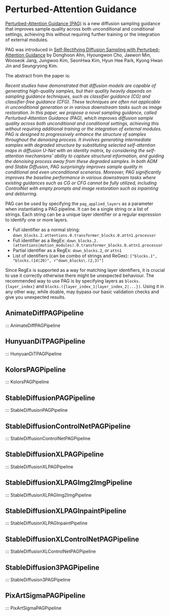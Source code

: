<!--Copyright 2024 The HuggingFace Team. All rights reserved.

Licensed under the Apache License, Version 2.0 (the "License"); you may not use this file except in compliance with
the License. You may obtain a copy of the License at

http://www.apache.org/licenses/LICENSE-2.0

Unless required by applicable law or agreed to in writing, software distributed under the License is distributed on
an "AS IS" BASIS, WITHOUT WARRANTIES OR CONDITIONS OF ANY KIND, either express or implied. See the License for the
specific language governing permissions and limitations under the License.
-->

# Perturbed-Attention Guidance

[Perturbed-Attention Guidance (PAG)](https://ku-cvlab.github.io/Perturbed-Attention-Guidance/) is a new diffusion sampling guidance that improves sample quality across both unconditional and conditional settings, achieving this without requiring further training or the integration of external modules.

PAG was introduced in [Self-Rectifying Diffusion Sampling with Perturbed-Attention Guidance](https://arxiv.org/abs/2403.17377) by Donghoon Ahn, Hyoungwon Cho, Jaewon Min, Wooseok Jang, Jungwoo Kim, SeonHwa Kim, Hyun Hee Park, Kyong Hwan Jin and Seungryong Kim.

The abstract from the paper is:

*Recent studies have demonstrated that diffusion models are capable of generating high-quality samples, but their quality heavily depends on sampling guidance techniques, such as classifier guidance (CG) and classifier-free guidance (CFG). These techniques are often not applicable in unconditional generation or in various downstream tasks such as image restoration. In this paper, we propose a novel sampling guidance, called Perturbed-Attention Guidance (PAG), which improves diffusion sample quality across both unconditional and conditional settings, achieving this without requiring additional training or the integration of external modules. PAG is designed to progressively enhance the structure of samples throughout the denoising process. It involves generating intermediate samples with degraded structure by substituting selected self-attention maps in diffusion U-Net with an identity matrix, by considering the self-attention mechanisms' ability to capture structural information, and guiding the denoising process away from these degraded samples. In both ADM and Stable Diffusion, PAG surprisingly improves sample quality in conditional and even unconditional scenarios. Moreover, PAG significantly improves the baseline performance in various downstream tasks where existing guidances such as CG or CFG cannot be fully utilized, including ControlNet with empty prompts and image restoration such as inpainting and deblurring.*

PAG can be used by specifying the `pag_applied_layers` as a parameter when instantiating a PAG pipeline. It can be a single string or a list of strings. Each string can be a unique layer identifier or a regular expression to identify one or more layers.

- Full identifier as a normal string: `down_blocks.2.attentions.0.transformer_blocks.0.attn1.processor`
- Full identifier as a RegEx: `down_blocks.2.(attentions|motion_modules).0.transformer_blocks.0.attn1.processor`
- Partial identifier as a RegEx: `down_blocks.2`, or `attn1`
- List of identifiers (can be combo of strings and ReGex): `["blocks.1", "blocks.(14|20)", r"down_blocks\.(2,3)"]`

<Tip warning={true}>

Since RegEx is supported as a way for matching layer identifiers, it is crucial to use it correctly otherwise there might be unexpected behaviour. The recommended way to use PAG is by specifying layers as `blocks.{layer_index}` and `blocks.({layer_index_1|layer_index_2|...})`. Using it in any other way, while doable, may bypass our basic validation checks and give you unexpected results.

</Tip>

## AnimateDiffPAGPipeline
::: AnimateDiffPAGPipeline

## HunyuanDiTPAGPipeline
::: HunyuanDiTPAGPipeline

## KolorsPAGPipeline
::: KolorsPAGPipeline

## StableDiffusionPAGPipeline
::: StableDiffusionPAGPipeline

## StableDiffusionControlNetPAGPipeline
::: StableDiffusionControlNetPAGPipeline

## StableDiffusionXLPAGPipeline
::: StableDiffusionXLPAGPipeline

## StableDiffusionXLPAGImg2ImgPipeline
::: StableDiffusionXLPAGImg2ImgPipeline

## StableDiffusionXLPAGInpaintPipeline
::: StableDiffusionXLPAGInpaintPipeline

## StableDiffusionXLControlNetPAGPipeline
::: StableDiffusionXLControlNetPAGPipeline


## StableDiffusion3PAGPipeline
::: StableDiffusion3PAGPipeline


## PixArtSigmaPAGPipeline
::: PixArtSigmaPAGPipeline
